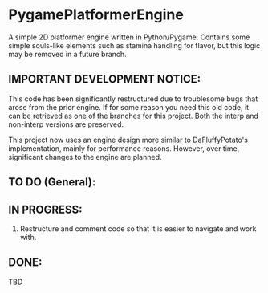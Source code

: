 # PygamePlatformerEngine
A simple 2D platformer engine written in Python/Pygame. Contains some simple souls-like elements such as stamina handling for flavor, but this logic may be removed in a future branch.

## IMPORTANT DEVELOPMENT NOTICE:
This code has been significantly restructured due to troublesome bugs that arose from the prior engine. If for some reason you need this old code, it can be retrieved as one of the branches for this project. Both the interp and non-interp versions are preserved.

This project now uses an engine design more similar to DaFluffyPotato's implementation, mainly for performance reasons. However, over time, significant changes to the engine are planned.

## TO DO (General):

## IN PROGRESS:
1. Restructure and comment code so that it is easier to navigate and work with.

## DONE:
TBD
